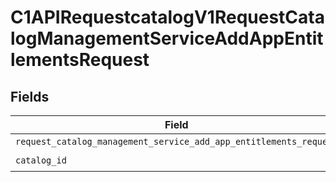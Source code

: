 # C1APIRequestcatalogV1RequestCatalogManagementServiceAddAppEntitlementsRequest


## Fields

| Field                                                                                                                                                        | Type                                                                                                                                                         | Required                                                                                                                                                     | Description                                                                                                                                                  |
| ------------------------------------------------------------------------------------------------------------------------------------------------------------ | ------------------------------------------------------------------------------------------------------------------------------------------------------------ | ------------------------------------------------------------------------------------------------------------------------------------------------------------ | ------------------------------------------------------------------------------------------------------------------------------------------------------------ |
| `request_catalog_management_service_add_app_entitlements_request`                                                                                            | [Optional[shared.RequestCatalogManagementServiceAddAppEntitlementsRequest]](../../models/shared/requestcatalogmanagementserviceaddappentitlementsrequest.md) | :heavy_minus_sign:                                                                                                                                           | N/A                                                                                                                                                          |
| `catalog_id`                                                                                                                                                 | *str*                                                                                                                                                        | :heavy_check_mark:                                                                                                                                           | N/A                                                                                                                                                          |